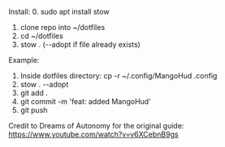 Install: 
0. sudo apt install stow
1. clone repo into ~/dotfiles
2. cd ~/dotfiles
3. stow . (--adopt if file already exists)


Example: 
1. Inside dotfiles directory: 
cp -r ~/.config/MangoHud .config
2. stow . --adopt
3. git add .
4. git commit -m 'feat: added MangoHud'
5. git push


Credit to Dreams of Autonomy for the original guide: 
https://www.youtube.com/watch?v=y6XCebnB9gs
